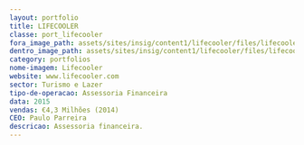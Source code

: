 ```yaml
---
layout: portfolio
title: LIFECOOLER
classe: port_lifecooler
fora_image_path: assets/sites/insig/content1/lifecooler/files/lifecooler05c5.jpg
dentro_image_path: assets/sites/insig/content1/lifecooler/files/lifecooler05c5.png
category: portfolios
nome-imagem: Lifecooler
website: www.lifecooler.com
sector: Turismo e Lazer
tipo-de-operacao: Assessoria Financeira
data: 2015
vendas: €4,3 Milhões (2014)
CEO: Paulo Parreira
descricao: Assessoria financeira.
---
```

